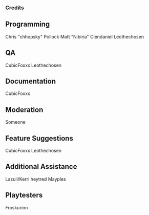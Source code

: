 ### Credits

## Programming
Chris "chhopsky" Pollock
Matt "Nibiria" Clendaniel
Leothechosen

## QA
CubicFoxxx
Leothechosen

## Documentation
CubicFoxxx

## Moderation
Someone  

## Feature Suggestions
CubicFoxxx
Leothechosen

## Additional Assistance
Lazuli/Kerri
heytred
Mayples

## Playtesters
Froskurinn  

